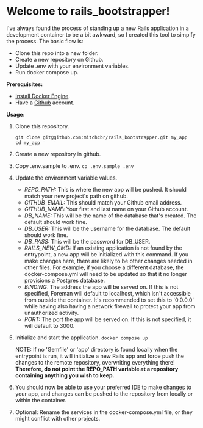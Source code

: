 # Welcome to rails_bootstrapper!

I've always found the process of standing up a new Rails application in a development container to be a bit awkward, so I created this tool to simplfy the process. The basic flow is:
- Clone this repo into a new folder.
- Create a new repository on Github.
- Update .env with your environment variables.
- Run docker compose up.


**Prerequisites:**
- [Install Docker Engine](https://docs.docker.com/engine/install/).
- Have a [Github](https://github.com) account.


**Usage:**
 1. Clone this repository.
	```
	git clone git@github.com:mitchcbr/rails_bootstrapper.git my_app
	cd my_app
	```
 2. Create a new repository in github.
 3. Copy .env.sample to .env.
	`cp .env.sample .env`
 4. Update the environment variable values.
    - *REPO_PATH:* This is where the new app will be pushed. It should match your new project's path on github.
    - *GITHUB_EMAIL:* This should match your Github email address.
    - *GITHUB_NAME:* Your first and last name on your Github account.
    - *DB_NAME:* This will be the name of the database that's created. The default should work fine.
    - *DB_USER:* This will be the username for the database. The default should work fine.
    - *DB_PASS:* This will be the password for DB_USER.
    - *RAILS_NEW_CMD:* If an existing application is not found by the entrypoint, a new app will be initialized with this command. If you make changes here, there are likely to be other changes needed in other files. For example, if you choose a different database, the docker-compose.yml will need to be updated so that it no longer provisions a Postgres database.
    - *BINDING:* The address the app will be served on. If this is not specified, Foreman will default to localhost, which isn't accessible from outside the container. It's recommended to set this to '0.0.0.0' while having also having a network firewall to protect your app from unauthorized activity.
    - *PORT:* The port the app will be served on. If this is not specified, it will default to 3000.
 5. Initialize and start the application.
`docker compose up`

	NOTE: If no 'Gemfile' or 'app' directory is found locally when the entrypoint is run, it will initialize a new Rails app and force push the changes to the remote repository, overwriting everything there! **Therefore, do not point the REPO_PATH variable at a repository containing anything you wish to keep.**

6. You should now be able to use your preferred IDE to make changes to your app, and changes can be pushed to the repository from locally or within the container.

7. Optional: Rename the services in the docker-compose.yml file, or they might conflict with other projects.
